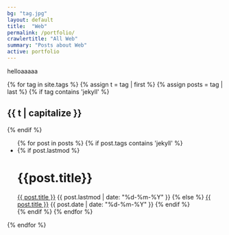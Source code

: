 ```yaml
---
bg: "tag.jpg"
layout: default
title:  "Web"
permalink: /portfolio/
crawlertitle: "All Web"
summary: "Posts about Web"
active: portfolio
---
```

helloaaaaa

{% for tag in site.tags %}
  {% assign t = tag | first %}
  {% assign posts = tag | last %}
{% if tag contains 'jekyll' %}
  <h2 class="category-key" id="{{ t | downcase }}">{{ t | capitalize }}</h2>
{% endif %}

  <ul class="year">
    {% for post in posts %}
      {% if post.tags contains 'jekyll' %}
        <li>
          {% if post.lastmod %}
		  <h1>{{post.title}}</h1>
            <a href="{{ post.url | relative_url}}">{{ post.title }}</a>
            <span class="date">{{ post.lastmod | date: "%d-%m-%Y"  }}</span>
          {% else %}
            <a href="{{ post.url | relative_url}}">{{ post.title }}</a>
            <span class="date">{{ post.date | date: "%d-%m-%Y"  }}</span>
          {% endif %}
        </li>
      {% endif %}
    {% endfor %}
  </ul>

{% endfor %}
